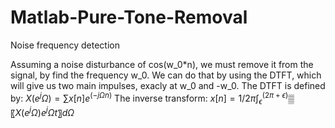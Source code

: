# Matlab-Pure-Tone-Removal
Noise frequency detection

Assuming a noise disturbance of cos(w_0*n), we must remove it from the signal, by find the frequency w_0.
We can do that by using the DTFT, which will give us two main impulses, exacly at w_0 and -w_0.
The DTFT is defined by:
$X(e^jΩ )=∑x[n]  e^(-jΩn)$
The inverse transform:
$x[n]=1/2π ∫_ϵ^(2π+ϵ)▒〖X(e^jΩ)e^jΩt 〗 dΩ$
